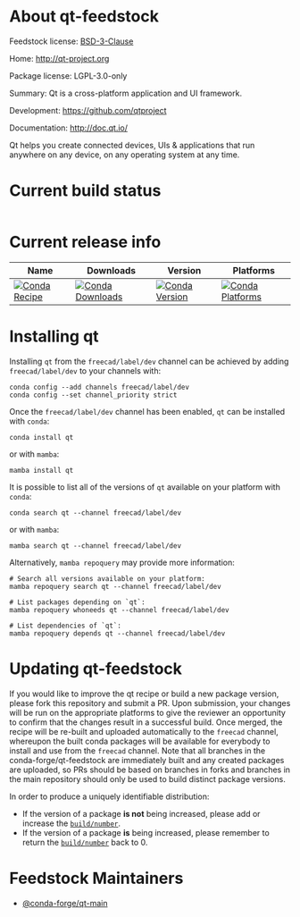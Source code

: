 About qt-feedstock
==================

Feedstock license: [BSD-3-Clause](https://github.com/conda-forge/qt-feedstock/blob/main/LICENSE.txt)

Home: http://qt-project.org

Package license: LGPL-3.0-only

Summary: Qt is a cross-platform application and UI framework.

Development: https://github.com/qtproject

Documentation: http://doc.qt.io/

Qt helps you create connected devices, UIs & applications that run
anywhere on any device, on any operating system at any time.


Current build status
====================


<table>
</table>

Current release info
====================

| Name | Downloads | Version | Platforms |
| --- | --- | --- | --- |
| [![Conda Recipe](https://img.shields.io/badge/recipe-qt-green.svg)](https://anaconda.org/freecad/qt) | [![Conda Downloads](https://img.shields.io/conda/dn/freecad/qt.svg)](https://anaconda.org/freecad/qt) | [![Conda Version](https://img.shields.io/conda/vn/freecad/qt.svg)](https://anaconda.org/freecad/qt) | [![Conda Platforms](https://img.shields.io/conda/pn/freecad/qt.svg)](https://anaconda.org/freecad/qt) |

Installing qt
=============

Installing `qt` from the `freecad/label/dev` channel can be achieved by adding `freecad/label/dev` to your channels with:

```
conda config --add channels freecad/label/dev
conda config --set channel_priority strict
```

Once the `freecad/label/dev` channel has been enabled, `qt` can be installed with `conda`:

```
conda install qt
```

or with `mamba`:

```
mamba install qt
```

It is possible to list all of the versions of `qt` available on your platform with `conda`:

```
conda search qt --channel freecad/label/dev
```

or with `mamba`:

```
mamba search qt --channel freecad/label/dev
```

Alternatively, `mamba repoquery` may provide more information:

```
# Search all versions available on your platform:
mamba repoquery search qt --channel freecad/label/dev

# List packages depending on `qt`:
mamba repoquery whoneeds qt --channel freecad/label/dev

# List dependencies of `qt`:
mamba repoquery depends qt --channel freecad/label/dev
```




Updating qt-feedstock
=====================

If you would like to improve the qt recipe or build a new
package version, please fork this repository and submit a PR. Upon submission,
your changes will be run on the appropriate platforms to give the reviewer an
opportunity to confirm that the changes result in a successful build. Once
merged, the recipe will be re-built and uploaded automatically to the
`freecad` channel, whereupon the built conda packages will be available for
everybody to install and use from the `freecad` channel.
Note that all branches in the conda-forge/qt-feedstock are
immediately built and any created packages are uploaded, so PRs should be based
on branches in forks and branches in the main repository should only be used to
build distinct package versions.

In order to produce a uniquely identifiable distribution:
 * If the version of a package **is not** being increased, please add or increase
   the [``build/number``](https://docs.conda.io/projects/conda-build/en/latest/resources/define-metadata.html#build-number-and-string).
 * If the version of a package **is** being increased, please remember to return
   the [``build/number``](https://docs.conda.io/projects/conda-build/en/latest/resources/define-metadata.html#build-number-and-string)
   back to 0.

Feedstock Maintainers
=====================

* [@conda-forge/qt-main](https://github.com/conda-forge/qt-main/)

